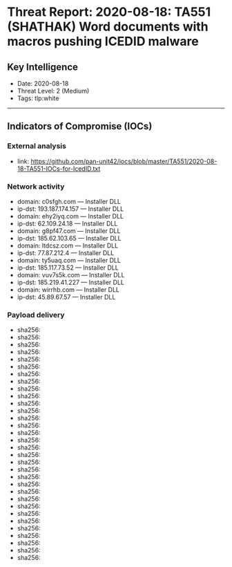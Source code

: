 # Threat Report: 2020-08-18: TA551 (SHATHAK) Word documents with macros pushing ICEDID malware


## Key Intelligence
* Date: 2020-08-18
* Threat Level: 2 (Medium)
* Tags: tlp:white

---

## Indicators of Compromise (IOCs)
### External analysis
* link: https://github.com/pan-unit42/iocs/blob/master/TA551/2020-08-18-TA551-IOCs-for-IcedID.txt

### Network activity
* domain: c0sfgh.com — Installer DLL
* ip-dst: 193.187.174.157 — Installer DLL
* domain: ehy2iyq.com — Installer DLL
* ip-dst: 62.109.24.18 — Installer DLL
* domain: g8pf47.com — Installer DLL
* ip-dst: 185.62.103.65 — Installer DLL
* domain: ltdcsz.com — Installer DLL
* ip-dst: 77.87.212.4 — Installer DLL
* domain: ty5uaq.com — Installer DLL
* ip-dst: 185.117.73.52 — Installer DLL
* domain: vuv7s5k.com — Installer DLL
* ip-dst: 185.219.41.227 — Installer DLL
* domain: wirrhb.com — Installer DLL
* ip-dst: 45.89.67.57 — Installer DLL

### Payload delivery
* sha256: <sha256>
* sha256: <sha256>
* sha256: <sha256>
* sha256: <sha256>
* sha256: <sha256>
* sha256: <sha256>
* sha256: <sha256>
* sha256: <sha256>
* sha256: <sha256>
* sha256: <sha256>
* sha256: <sha256>
* sha256: <sha256>
* sha256: <sha256>
* sha256: <sha256>
* sha256: <sha256>
* sha256: <sha256>
* sha256: <sha256>
* sha256: <sha256>
* sha256: <sha256>
* sha256: <sha256>
* sha256: <sha256>
* sha256: <sha256>
* sha256: <sha256>
* sha256: <sha256>
* sha256: <sha256>
* sha256: <sha256>
* sha256: <sha256>
* sha256: <sha256>
* sha256: <sha256>
* sha256: <sha256>
* sha256: <sha256>
* sha256: <sha256>
